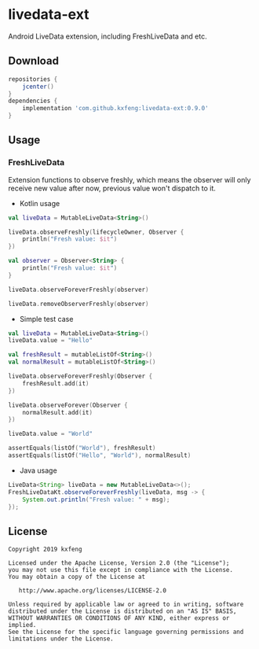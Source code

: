 # livedata-ext
Android LiveData extension, including FreshLiveData and etc.

## Download

```groovy
repositories {
    jcenter()
}
dependencies {
    implementation 'com.github.kxfeng:livedata-ext:0.9.0'
}
```

## Usage

### FreshLiveData
Extension functions to observe freshly, which means the observer will only receive new value after now, previous value won't dispatch to it.

- Kotlin usage
```kotlin
val liveData = MutableLiveData<String>()

liveData.observeFreshly(lifecycleOwner, Observer {
    println("Fresh value: $it")
})

val observer = Observer<String> {
    println("Fresh value: $it")
}

liveData.observeForeverFreshly(observer)

liveData.removeObserverFreshly(observer)
```

- Simple test case
```kotlin
val liveData = MutableLiveData<String>()
liveData.value = "Hello"

val freshResult = mutableListOf<String>()
val normalResult = mutableListOf<String>()

liveData.observeForeverFreshly(Observer {
    freshResult.add(it)
})

liveData.observeForever(Observer {
    normalResult.add(it)
})

liveData.value = "World"

assertEquals(listOf("World"), freshResult)
assertEquals(listOf("Hello", "World"), normalResult)
```

- Java usage
```Java
LiveData<String> liveData = new MutableLiveData<>();
FreshLiveDataKt.observeForeverFreshly(liveData, msg -> {
    System.out.println("Fresh value: " + msg);
});
```

## License

    Copyright 2019 kxfeng

    Licensed under the Apache License, Version 2.0 (the "License");
    you may not use this file except in compliance with the License.
    You may obtain a copy of the License at

       http://www.apache.org/licenses/LICENSE-2.0

    Unless required by applicable law or agreed to in writing, software
    distributed under the License is distributed on an "AS IS" BASIS,
    WITHOUT WARRANTIES OR CONDITIONS OF ANY KIND, either express or implied.
    See the License for the specific language governing permissions and
    limitations under the License.
